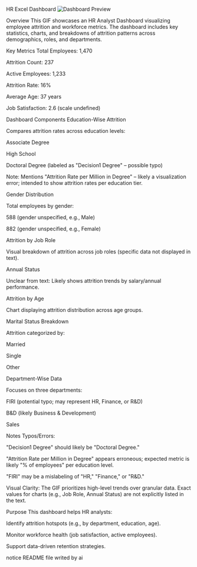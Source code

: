 HR Excel Dashboard 
![Dashboard Preview](Record_3.gif)

Overview
This GIF showcases an HR Analyst Dashboard visualizing employee attrition and workforce metrics. The dashboard includes key statistics, charts, and breakdowns of attrition patterns across demographics, roles, and departments.

Key Metrics
Total Employees: 1,470

Attrition Count: 237

Active Employees: 1,233

Attrition Rate: 16%

Average Age: 37 years

Job Satisfaction: 2.6 (scale undefined)

Dashboard Components
Education-Wise Attrition

Compares attrition rates across education levels:

Associate Degree

High School

Doctoral Degree (labeled as "Decision1 Degree" – possible typo)

Note: Mentions "Attrition Rate per Million in Degree" – likely a visualization error; intended to show attrition rates per education tier.

Gender Distribution

Total employees by gender:

588 (gender unspecified, e.g., Male)

882 (gender unspecified, e.g., Female)

Attrition by Job Role

Visual breakdown of attrition across job roles (specific data not displayed in text).

Annual Status

Unclear from text: Likely shows attrition trends by salary/annual performance.

Attrition by Age

Chart displaying attrition distribution across age groups.

Marital Status Breakdown

Attrition categorized by:

Married

Single

Other

Department-Wise Data

Focuses on three departments:

FIRI (potential typo; may represent HR, Finance, or R&D)

B&D (likely Business & Development)

Sales

Notes
Typos/Errors:

"Decision1 Degree" should likely be "Doctoral Degree."

"Attrition Rate per Million in Degree" appears erroneous; expected metric is likely "% of employees" per education level.

"FIRI" may be a mislabeling of "HR," "Finance," or "R&D."

Visual Clarity: The GIF prioritizes high-level trends over granular data. Exact values for charts (e.g., Job Role, Annual Status) are not explicitly listed in the text.

Purpose
This dashboard helps HR analysts:

Identify attrition hotspots (e.g., by department, education, age).

Monitor workforce health (job satisfaction, active employees).

Support data-driven retention strategies.

notice README file writed by ai
